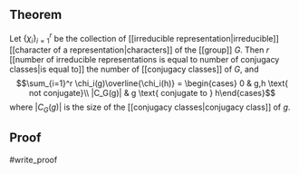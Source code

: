## Theorem
Let $\{\chi_i\}_{i=1}^r$ be the collection of [[irreducible representation|irreducible]] [[character of a representation|characters]] of the [[group]] $G$. Then $r$ [[number of irreducible representations is equal to number of conjugacy classes|is equal to]] the number of [[conjugacy classes]] of $G$, and $$\sum_{i=1}^r \chi_i(g)\overline{\chi_i(h)} = \begin{cases} 0 & g,h \text{ not conjugate}\\ |C_G(g)| & g \text{ conjugate to } h\end{cases}$$ where $|C_G(g)|$ is the size of the [[conjugacy classes|conjugacy class]] of $g$.
## Proof
#write_proof 
